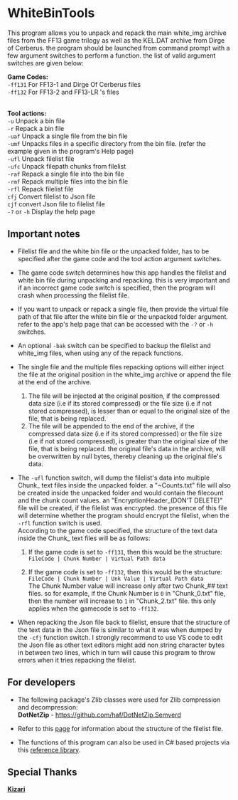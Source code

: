 # WhiteBinTools
This program allows you to unpack and repack the main white_img archive files from the FF13 game trilogy as well as the KEL.DAT archive from Dirge of Cerberus. the program should be launched from command prompt with a few argument switches to perform a function. the list of valid argument switches are given below:

**Game Codes:**
<br>``-ff131`` For FF13-1 and Dirge Of Cerberus files
<br>``-ff132`` For FF13-2 and FF13-LR 's files


<br>**Tool actions:**
<br>``-u`` Unpack a bin file
<br>``-r`` Repack a bin file
<br>``-uaf`` Unpack a single file from the bin file
<br>``-umf`` Unpacks files in a specific directory from the bin file. (refer the example given in the program's Help page)
<br>``-ufl`` Unpack filelist file
<br>``-ufc`` Unpack filepath chunks from filelist
<br>``-raf`` Repack a single file into the bin file
<br>``-rmf`` Repack multiple files into the bin file
<br>``-rfl`` Repack filelist file
<br>``cfj`` Convert filelist to Json file
<br>``cjf`` convert Json file to filelist file
<br>``-?`` or ``-h`` Display the help page
<br>

## Important notes
- Filelist file and the white bin file or the unpacked folder, has to be specified after the game code and the tool action argument switches.

- The game code switch determines how this app handles the filelist and white bin file during unpacking and repacking. this is very important and if an incorrect game code switch is specified, then the program will crash when processing the filelist file.

- If you want to unpack or repack a single file, then provide the virtual file path of that file after the white bin file or the unpacked folder argument. refer to the app's help page that can be accessed with the `-?` or `-h` switches. 

- An optional `-bak` switch can be specified to backup the filelist and white_img files, when using any of the repack functions.

- The single file and the multiple files repacking options will either inject the file at the original position in the white_img archive or append the file at the end of the archive.
  1. The file will be injected at the original position, if the compressed data size (i.e if its stored compressed) or the file size (i.e if not stored compressed), is lesser than or equal to the original size of the file, that is being replaced.
  2. The file will be appended to the end of the archive, if the compressed data size (i.e if its stored compressed) or the file size (i.e if not stored compressed), is greater than the original size of the file, that is being replaced. the original file's data in the archive, will be overwritten by null bytes, thereby cleaning up the original file's data.

- The `-ufl` function switch, will dump the filelist's data into multiple Chunk_ text files inside the unpacked folder. a "~Counts.txt" file will also be created inside the unpacked folder and would contain the filecount and the chunk count values. an "EncryptionHeader_(DON'T DELETE)" file will be created, if the filelist was encrypted. the presence of this file will determine whether the program should encrypt the filelist, when the `-rfl` function switch is used.
  <br>According to the game code specified, the structure of the text data inside the Chunk_ text files will be as follows:
  1. If the game code is set to `-ff131`, then this would be the structure:
    <br> ` FileCode | Chunk Number | Virtual Path data `

  2. If the game code is set to `-ff132`, then this would be the structure:
    <br> ` FileCode | Chunk Number | Unk Value | Virtual Path data `
    <br> The Chunk Number value will increase only after two Chunk_## text files. so for example, if the Chunk Number is `0` in "Chunk_0.txt" file, then the number will increase to `1` in "Chunk_2.txt" file. this only applies when the gamecode is set to `-ff132`. 

- When repacking the Json file back to filelist, ensure that the structure of the text data in the Json file is similar to what it was when dumped by the `-cfj` function switch. I strongly recommend to use VS code to edit the Json file as other text editors might add non string character bytes in between two lines, which in turn will cause this program to throw errors when it tries repacking the filelist.

## For developers
- The following package's Zlib classes were used for Zlib compression and decompression:
<br>**DotNetZip** - https://github.com/haf/DotNetZip.Semverd

- Refer to this [page](https://github.com/LR-Research-Team/Datalog/wiki/White-Image-BIN-files) for information about the structure of the filelist file.
- The functions of this program can also be used in C# based projects via this [reference library](https://github.com/Surihix/WhiteBinTools_dll).

## Special Thanks
[**Kizari**](https://github.com/Kizari)
